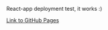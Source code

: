 React-app deployment test, it works :)

[Link to GitHub Pages](https://erhed.github.io/react-gh-pages/)
